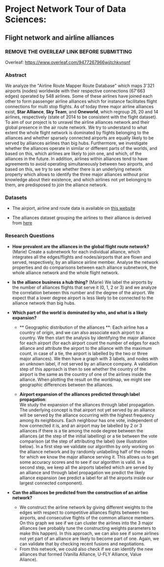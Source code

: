 # Project Network Tour of Data Sciences: 
## Flight network and airline alliances 

### REMOVE THE OVERLEAF LINK BEFORE SUBMITTING

Overleaf: https://www.overleaf.com/9477267966wjjtchkvnsnf  

### Abstract

We analyze the "Airline Route Mapper Route Database" which maps 3'321 airports (nodes) worldwide with their respective connections (67'663 edges) operated by 548 airlines. Some of these airlines have joined each other to form passenger airline alliances which for instance facilitates flight connections for multi stop flights. As of today three major airline alliances exist, **Star Alliance**, **Sky Team**, and **Oneworld**, which regroup 26, 20 and 14 airlines, respectively (state of 2014 to be consistent with the flight dataset). To aim of our project is to unravel the airline alliances network and their global presence in the air route network. We try to understand to what extent the whole flight network is dominated by flights belonging to the alliances and whether sparsely connected airports are equally likely to be served by alliances airlines than big hubs. Furthermore, we investigate whether the alliances operate in similar or different parts of the worlds, and based on this, which airlines are likely to join one, and which, of the alliances in the future. In addition, airlines within alliances tend to have agreements to avoid operating simultaneously between two airports, and based on this, we try to see whether there is an underlying network property which allows to identify the three major alliances without prior knowledge about their existence, and which airlines not yet belonging to them, are predisposed to join the alliance network. 

### Datasets

- The airport, airline and route data is available on [this website](https://openflights.org/data.html)

- The alliances dataset grouping the airlines to their alliance is derived from [here](https://www.hopper.com/articles/860/a-guide-to-the-three-major-airline-alliances-star-alliance-oneworld-and-sky-team)

### Research Questions

- **How prevalent are the alliances in the global flight route network?** (Marie)
     Create a subnetwork for each individual alliance, which integrates all the edges/flights and nodes/airports that are flown and served, respectively, by an alliance airline member. Analyse the network properties and do comparisons between each alliance subnetwork, the whole alliance network and the whole flight network.
    
- **Is the alliance business a hub thing?** (Marie)
    We label the airports by the number of alliances flights that serve it (0, 1, 2 or 3) and we analyze the correlation between this number and the degree of the airport. We expect that a lower degree airport is less likely to be connected to the alliance network than big hubs.
    
- **Which part of the world is dominated by who, and what is a likely expansion?**

    - ** Geographic distribution of the alliances **: 
Each airline has a country of origin, and we can also associate each airport to a country. We then start the analysis by identifying the major alliance for each airport (for each airport count the number of edges for each alliance and attribute the airport to the alliance with the maximum count, in case of a tie, the airport is labelled by the two or three major alliances). We then have a graph with 3 labels, and nodes with an unknown label, if not served by an alliance company. A validation step of this approach is then to see whether the country of the airport is the same as the country of one of the airlines inside the alliance. When plotting the result on the worldmap, we might see geographic differences between the alliances.
    
    - **Airport expansion of the alliances predicted through label propagation**:  
We study the expansion of the alliances through label propagation. The underlying concept is that airport not yet served by an alliance will be served by the alliance occurring with the highest frequency among its neighbours. Each neighbour has one vote, independent of how connected it is, and an airport may be labelled by 2 or 3 alliances if there is a tie among the node degree between the alliances (at the step of the initial labelling) or a tie between the vote comparison (at the step of attributing the label) (see illustration below).
In a first step we validate our algorithm by only working on the alliance network and by randomly unlabelling half of the nodes for which we know the major alliance serving it. This allows us to get some accuracy scores and to see if our algorithm is valid. In a second step, we keep all the airports labelled which are served by an alliance and through label propagation we predict the likely alliance expansion (we predict a label for all the airports inside our largest connected component).
    
- **Can the alliances be predicted from the construction of an airline network?**
    - We construct the airline network by giving different weights to the edges with respect to competitive alliances flights between two airports, and consecutive flights of the common alliance members. On this graph we see if we can cluster the airlines into the 3 major alliances (we probably tune the constructing weights parameters to make this happen). In this approach, we can also see if some airlines not yet part of an alliance are likely to become part of one. Again, we can validate that by checking recent fusions and negotiations. 
    - From this network, we could also check if we can identify the new alliances that formed (Vanilla Alliance, U-FLY Alliance, Value Aliance).





    
